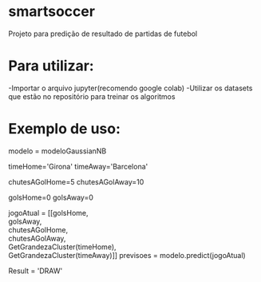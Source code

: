 # smartsoccer
Projeto para predição de resultado de partidas de futebol

# Para utilizar:
-Importar o arquivo jupyter(recomendo google colab)
-Utilizar os datasets que estão no repositório para treinar os algoritmos


# Exemplo de uso:
modelo = modeloGaussianNB

timeHome='Girona'
timeAway='Barcelona'

chutesAGolHome=5
chutesAGolAway=10

golsHome=0
golsAway=0

jogoAtual = [[golsHome,\
              golsAway,\
              chutesAGolHome,\
              chutesAGolAway,\
              GetGrandezaCluster(timeHome),\
              GetGrandezaCluster(timeAway)]]
previsoes = modelo.predict(jogoAtual)

Result = 'DRAW'
